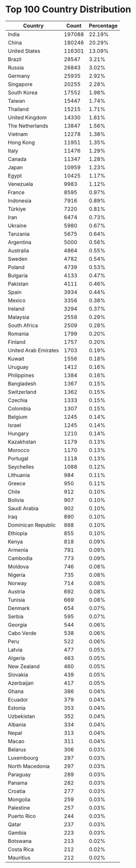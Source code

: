 # Top 100 Country Distribution
| Country | Count | Percentage |
|----|----|----|
| India | 197088 | 22.19% |
| China | 180246 | 20.29% |
| United States | 116301 | 13.09% |
| Brazil | 28547 | 3.21% |
| Russia | 26843 | 3.02% |
| Germany | 25935 | 2.92% |
| Singapore | 20255 | 2.28% |
| South Korea | 17552 | 1.98% |
| Taiwan | 15447 | 1.74% |
| Thailand | 15215 | 1.71% |
| United Kingdom | 14330 | 1.61% |
| The Netherlands | 13847 | 1.56% |
| Vietnam | 12278 | 1.38% |
| Hong Kong | 11951 | 1.35% |
| Italy | 11476 | 1.29% |
| Canada | 11347 | 1.28% |
| Japan | 10959 | 1.23% |
| Egypt | 10425 | 1.17% |
| Venezuela | 9983 | 1.12% |
| France | 8595 | 0.97% |
| Indonesia | 7916 | 0.89% |
| Türkiye | 7220 | 0.81% |
| Iran | 6474 | 0.73% |
| Ukraine | 5980 | 0.67% |
| Tanzania | 5675 | 0.64% |
| Argentina | 5000 | 0.56% |
| Australia | 4864 | 0.55% |
| Sweden | 4782 | 0.54% |
| Poland | 4739 | 0.53% |
| Bulgaria | 4133 | 0.47% |
| Pakistan | 4111 | 0.46% |
| Spain | 3934 | 0.44% |
| Mexico | 3356 | 0.38% |
| Ireland | 3294 | 0.37% |
| Malaysia | 2558 | 0.29% |
| South Africa | 2509 | 0.28% |
| Romania | 1799 | 0.20% |
| Finland | 1757 | 0.20% |
| United Arab Emirates | 1703 | 0.19% |
| Kuwait | 1556 | 0.18% |
| Uruguay | 1412 | 0.16% |
| Philippines | 1384 | 0.16% |
| Bangladesh | 1367 | 0.15% |
| Switzerland | 1362 | 0.15% |
| Czechia | 1333 | 0.15% |
| Colombia | 1307 | 0.15% |
| Belgium | 1245 | 0.14% |
| Israel | 1245 | 0.14% |
| Hungary | 1210 | 0.14% |
| Kazakhstan | 1179 | 0.13% |
| Morocco | 1170 | 0.13% |
| Portugal | 1118 | 0.13% |
| Seychelles | 1088 | 0.12% |
| Lithuania | 984 | 0.11% |
| Greece | 950 | 0.11% |
| Chile | 912 | 0.10% |
| Bolivia | 907 | 0.10% |
| Saudi Arabia | 902 | 0.10% |
| Iraq | 890 | 0.10% |
| Dominican Republic | 888 | 0.10% |
| Ethiopia | 855 | 0.10% |
| Kenya | 818 | 0.09% |
| Armenia | 791 | 0.09% |
| Cambodia | 773 | 0.09% |
| Moldova | 746 | 0.08% |
| Nigeria | 735 | 0.08% |
| Norway | 714 | 0.08% |
| Austria | 692 | 0.08% |
| Tunisia | 669 | 0.08% |
| Denmark | 654 | 0.07% |
| Serbia | 595 | 0.07% |
| Georgia | 544 | 0.06% |
| Cabo Verde | 538 | 0.06% |
| Peru | 522 | 0.06% |
| Latvia | 477 | 0.05% |
| Algeria | 463 | 0.05% |
| New Zealand | 460 | 0.05% |
| Slovakia | 439 | 0.05% |
| Azerbaijan | 417 | 0.05% |
| Ghana | 386 | 0.04% |
| Ecuador | 379 | 0.04% |
| Estonia | 353 | 0.04% |
| Uzbekistan | 352 | 0.04% |
| Albania | 334 | 0.04% |
| Nepal | 313 | 0.04% |
| Macao | 311 | 0.04% |
| Belarus | 306 | 0.03% |
| Luxembourg | 297 | 0.03% |
| North Macedonia | 297 | 0.03% |
| Paraguay | 289 | 0.03% |
| Panama | 282 | 0.03% |
| Croatia | 277 | 0.03% |
| Mongolia | 259 | 0.03% |
| Palestine | 257 | 0.03% |
| Puerto Rico | 244 | 0.03% |
| Qatar | 237 | 0.03% |
| Gambia | 223 | 0.03% |
| Botswana | 213 | 0.02% |
| Costa Rica | 212 | 0.02% |
| Mauritius | 212 | 0.02% |
